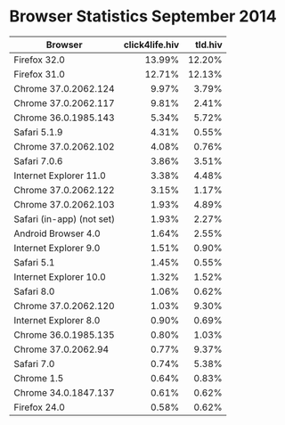 # Browser Statistics September 2014

| Browser | click4life.hiv | tld.hiv |
| --------|---------------:|--------:|
| Firefox 32.0 | 13.99% | 12.20% |
| Firefox 31.0 | 12.71% | 12.13% |
| Chrome 37.0.2062.124 | 9.97% | 3.79% |
| Chrome 37.0.2062.117 | 9.81% | 2.41% |
| Chrome 36.0.1985.143 | 5.34% | 5.72% |
| Safari 5.1.9 | 4.31% | 0.55% |
| Chrome 37.0.2062.102 | 4.08% | 0.76% |
| Safari 7.0.6 | 3.86% | 3.51% |
| Internet Explorer 11.0 | 3.38% | 4.48% |
| Chrome 37.0.2062.122 | 3.15% | 1.17% |
| Chrome 37.0.2062.103 | 1.93% | 4.89% |
| Safari (in-app) (not set) | 1.93% | 2.27% |
| Android Browser 4.0 | 1.64% | 2.55% |
| Internet Explorer 9.0 | 1.51% | 0.90% |
| Safari 5.1 | 1.45% | 0.55% |
| Internet Explorer 10.0 | 1.32% | 1.52% |
| Safari 8.0 | 1.06% | 0.62% |
| Chrome 37.0.2062.120 | 1.03% | 9.30% |
| Internet Explorer 8.0 | 0.90% | 0.69% |
| Chrome 36.0.1985.135 | 0.80% | 1.03% |
| Chrome 37.0.2062.94 | 0.77% | 9.37% |
| Safari 7.0 | 0.74% | 5.38% |
| Chrome 1.5 | 0.64% | 0.83% |
| Chrome 34.0.1847.137 | 0.61% | 0.62% |
| Firefox 24.0 | 0.58% | 0.62% |
